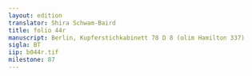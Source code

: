 ```yaml
---
layout: edition
translator: Shira Schwam-Baird
title: folio 44r
manuscript: Berlin, Kupferstichkabinett 78 D 8 (olim Hamilton 337)
sigla: BT
iip: b044r.tif
milestone: 87
---
```

